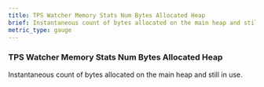 ```yaml
---
title: TPS Watcher Memory Stats Num Bytes Allocated Heap
brief: Instantaneous count of bytes allocated on the main heap and still in use.
metric_type: gauge
---
```


### TPS Watcher Memory Stats Num Bytes Allocated Heap

Instantaneous count of bytes allocated on the main heap and still in use.